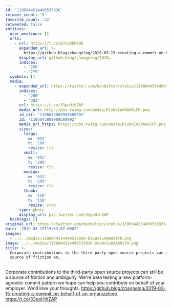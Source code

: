 ```yaml
---
id: '1106644514490535936'
retweet_count: '5'
favorite_count: '22'
retweeted: false
entities:
  user_mentions: []
  urls:
    - url: https://t.co/p7LeDEKXO6
      expanded_url: >-
        https://github.blog/changelog/2019-03-15-creating-a-commit-on-behalf-of-an-organization/
      display_url: github.blog/changelog/2019…
      indices:
        - '256'
        - '279'
  symbols: []
  media:
    - expanded_url: https://twitter.com/benbalter/status/1106644514490535936/photo/1
      indices:
        - '280'
        - '303'
      url: https://t.co/33poHihZAP
      media_url: http://pbs.twimg.com/media/D1uWvIuX0AA9iFR.png
      id_str: '1106643869989588992'
      id: '1106643869989588992'
      media_url_https: https://pbs.twimg.com/media/D1uWvIuX0AA9iFR.png
      sizes:
        large:
          w: '652'
          h: '200'
          resize: fit
        small:
          w: '652'
          h: '200'
          resize: fit
        medium:
          w: '652'
          h: '200'
          resize: fit
        thumb:
          w: '150'
          h: '150'
          resize: crop
      type: photo
      display_url: pic.twitter.com/33poHihZAP
  hashtags: []
original_url: https://twitter.com/benbalter/status/1106644514490535936
date: '2019-03-15T19:53:07.000Z'
images:
  - ../../media/1106644514490535936-D1uWvIuX0AA9iFR.png
image: ../../media/1106644514490535936-D1uWvIuX0AA9iFR.png
title: >-
  Corporate contributions to the third-party open source projects can still be a
  source of friction an…
---
```


Corporate contributions to the third-party open source projects can still be a source of friction and ambiguity. We're beta testing a new platform-agnostic commit pattern we hope can help you contribute on behalf of your employer. We'd love your thoughts. https://github.blog/changelog/2019-03-15-creating-a-commit-on-behalf-of-an-organization/ https://t.co/33poHihZAP